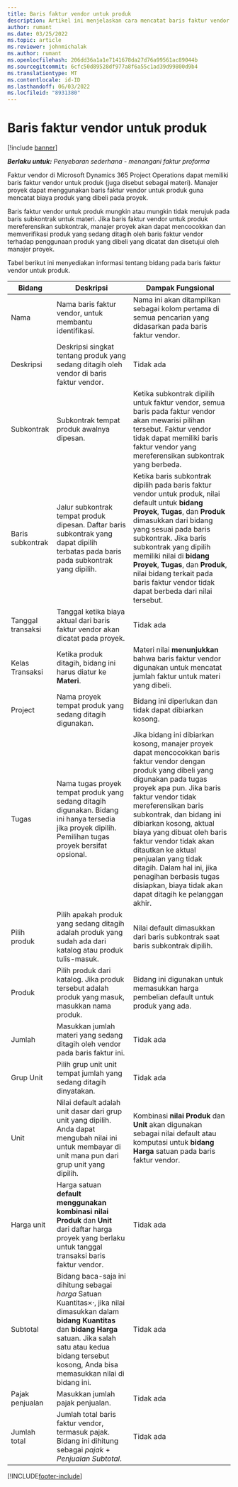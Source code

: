 ```yaml
---
title: Baris faktur vendor untuk produk
description: Artikel ini menjelaskan cara mencatat baris faktur vendor untuk produk dan menggunakan bidang yang berbeda untuk mencatat pembelian produk dari vendor.
author: rumant
ms.date: 03/25/2022
ms.topic: article
ms.reviewer: johnmichalak
ms.author: rumant
ms.openlocfilehash: 206dd36a1a1e7141678da27d76a99561ac89044b
ms.sourcegitcommit: 6cfc50d89528df977a8f6a55c1ad39d99800d9b4
ms.translationtype: MT
ms.contentlocale: id-ID
ms.lasthandoff: 06/03/2022
ms.locfileid: "8931380"
---
```

# <a name="vendor-invoice-lines-for-products"></a>Baris faktur vendor untuk produk

[!include [banner](../../includes/dataverse-preview.md)]

_**Berlaku untuk:** Penyebaran sederhana - menangani faktur proforma_

Faktur vendor di Microsoft Dynamics 365 Project Operations dapat memiliki baris faktur vendor untuk produk (juga disebut sebagai materi). Manajer proyek dapat menggunakan baris faktur vendor untuk produk guna mencatat biaya produk yang dibeli pada proyek.

Baris faktur vendor untuk produk mungkin atau mungkin tidak merujuk pada baris subkontrak untuk materi. Jika baris faktur vendor untuk produk mereferensikan subkontrak, manajer proyek akan dapat mencocokkan dan memverifikasi produk yang sedang ditagih oleh baris faktur vendor terhadap penggunaan produk yang dibeli yang dicatat dan disetujui oleh manajer proyek.

Tabel berikut ini menyediakan informasi tentang bidang pada baris faktur vendor untuk produk.

| Bidang | Deskripsi | Dampak Fungsional |
| --- | --- | --- |
| Nama | Nama baris faktur vendor, untuk membantu identifikasi. | Nama ini akan ditampilkan sebagai kolom pertama di semua pencarian yang didasarkan pada baris faktur vendor. |
| Deskripsi | Deskripsi singkat tentang produk yang sedang ditagih oleh vendor di baris faktur vendor. | Tidak ada |
| Subkontrak | Subkontrak tempat produk awalnya dipesan. | Ketika subkontrak dipilih untuk faktur vendor, semua baris pada faktur vendor akan mewarisi pilihan tersebut. Faktur vendor tidak dapat memiliki baris faktur vendor yang mereferensikan subkontrak yang berbeda. |
| Baris subkontrak | Jalur subkontrak tempat produk dipesan. Daftar baris subkontrak yang dapat dipilih terbatas pada baris pada subkontrak yang dipilih. | Ketika baris subkontrak dipilih pada baris faktur vendor untuk produk, nilai default untuk **bidang Proyek**, **Tugas**, dan **Produk** dimasukkan dari bidang yang sesuai pada baris subkontrak. Jika baris subkontrak yang dipilih memiliki nilai di **bidang Proyek**, **Tugas**, dan **Produk**, nilai bidang terkait pada baris faktur vendor tidak dapat berbeda dari nilai tersebut. |
| Tanggal transaksi | Tanggal ketika biaya aktual dari baris faktur vendor akan dicatat pada proyek. | Tidak ada|
| Kelas Transaksi | Ketika produk ditagih, bidang ini harus diatur ke **Materi**. | Materi nilai **menunjukkan** bahwa baris faktur vendor digunakan untuk mencatat jumlah faktur untuk materi yang dibeli. |
| Project | Nama proyek tempat produk yang sedang ditagih digunakan. | Bidang ini diperlukan dan tidak dapat dibiarkan kosong. |
| Tugas | Nama tugas proyek tempat produk yang sedang ditagih digunakan. Bidang ini hanya tersedia jika proyek dipilih. Pemilihan tugas proyek bersifat opsional. | Jika bidang ini dibiarkan kosong, manajer proyek dapat mencocokkan baris faktur vendor dengan produk yang dibeli yang digunakan pada tugas proyek apa pun. Jika baris faktur vendor tidak mereferensikan baris subkontrak, dan bidang ini dibiarkan kosong, aktual biaya yang dibuat oleh baris faktur vendor tidak akan ditautkan ke aktual penjualan yang tidak ditagih. Dalam hal ini, jika penagihan berbasis tugas disiapkan, biaya tidak akan dapat ditagih ke pelanggan akhir. |
| Pilih produk | Pilih apakah produk yang sedang ditagih adalah produk yang sudah ada dari katalog atau produk tulis-masuk. | Nilai default dimasukkan dari baris subkontrak saat baris subkontrak dipilih. |
| Produk | Pilih produk dari katalog. Jika produk tersebut adalah produk yang masuk, masukkan nama produk. | Bidang ini digunakan untuk memasukkan harga pembelian default untuk produk yang ada. |
| Jumlah | Masukkan jumlah materi yang sedang ditagih oleh vendor pada baris faktur ini. | Tidak ada |
| Grup Unit | Pilih grup unit unit tempat jumlah yang sedang ditagih dinyatakan. | Tidak ada |
| Unit | Nilai default adalah unit dasar dari grup unit yang dipilih. Anda dapat mengubah nilai ini untuk membayar di unit mana pun dari grup unit yang dipilih. | Kombinasi **nilai Produk** dan **Unit** akan digunakan sebagai nilai default atau komputasi untuk **bidang Harga** satuan pada baris faktur vendor. |
| Harga unit | Harga satuan **default menggunakan kombinasi nilai Produk** dan **Unit** dari daftar harga proyek yang berlaku untuk tanggal transaksi baris faktur vendor. | Tidak ada |
| Subtotal | Bidang baca-saja ini dihitung sebagai *harga* Satuan Kuantitas&times;*·*, jika nilai dimasukkan dalam **bidang Kuantitas** dan **bidang Harga** satuan. Jika salah satu atau kedua bidang tersebut kosong, Anda bisa memasukkan nilai di bidang ini. | Tidak ada |
| Pajak penjualan | Masukkan jumlah pajak penjualan. | Tidak ada |
| Jumlah total | Jumlah total baris faktur vendor, termasuk pajak. Bidang ini dihitung sebagai *pajak* + *Penjualan Subtotal*. | Tidak ada |

[!INCLUDE[footer-include](../../includes/footer-banner.md)]
